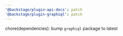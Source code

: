 ```yaml
---
'@backstage/plugin-api-docs': patch
'@backstage/plugin-graphiql': patch
---
```


chore(dependencies): bump `graphiql` package to latest
